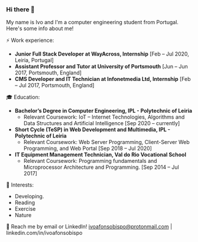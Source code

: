 ### Hi there 👋

My name is Ivo and I'm a computer engineering student from Portugal. Here's some info about me!

⚡ Work experience:
- **Junior Full Stack Developer at WayAcross, Internship** [Feb – Jul 2020, Leiria, Portugal]
- **Assistant Professor and Tutor at University of Portsmouth** [Jun – Jun 2017, Portsmouth, England]
- **CMS Developer and IT Technician at Infonetmedia Ltd, Internship** [Feb – Jul 2017, Portsmouth, England]

🎓 Education:
- **Bachelor’s Degree in Computer Engineering, IPL - Polytechnic of Leiria**
  - Relevant Coursework: IoT – Internet Technologies, Algorithms and Data Structures and Artificial Intelligence [Sep 2020 – currently]
- **Short Cycle (TeSP) in Web Development and Multimedia, IPL - Polytechnic of Leiria**
  - Relevant Coursework: Web Server Programming, Client-Server Web Programming, and Web Portal [Sep 2018 – Jul 2020]
- **IT Equipment Management Technician, Val do Rio Vocational School**
  - Relevant Coursework: Programming fundamentals and Microprocessor Architecture and Programming. [Sep 2014 – Jul 2017]

🌱 Interests:
- Developing.
- Reading
- Exercise
- Nature

💬 Reach me by email or LinkedIn! ivoafonsobispo@protonmail.com | linkedin.com/in/ivoafonsobispo

<!--
**ivoafonsobispo/ivoafonsobispo** is a ✨ _special_ ✨ repository because its `README.md` (this file) appears on your GitHub profile.

Here are some ideas to get you started:

- 🔭 I’m currently working on ...
- 🌱 I’m currently learning ...
- 👯 I’m looking to collaborate on ...
- 🤔 I’m looking for help with ...
- 💬 Ask me about ...
- 📫 How to reach me: ...
- 😄 Pronouns: ...
- ⚡ Fun fact: ...
-->
